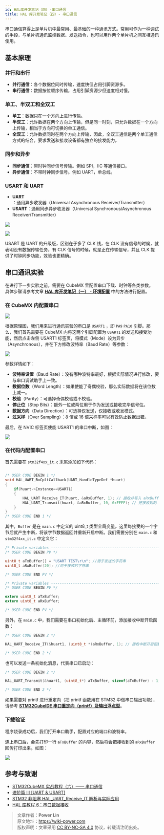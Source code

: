 ```yaml
---
id: HAL库开发笔记（四）-串口通信
title: HAL 库开发笔记（四）- 串口通信
---
```


串口通信算得上是单片机中最常用、最基础的一种通讯方式。常用可作为一种调试的手段，与单片机通讯监控数据、发送指令，也可以用作两个单片机之间互相通讯使用。

## 基本原理

### 并行和串行

- **并行通信**：各个数据位同时传输，速度快但占用引脚资源多。
- **串行通信**：数据按位顺序传输，占用引脚资源少但速度相对慢。

### 单工、半双工和全双工

- **单工**：数据只在一个方向上进行传输。
- **半双工**：允许数据在两个方向上传输，但是同一时刻，只允许数据在一个方向上传输，相当于方向可切换的单工通信。
- **全双工**：允许数据同时在两个方向上传输，因此，全双工通信是两个单工通信方式的结合，要求发送和接收设备都有独立的接发能力。

### 同步和异步

- **同步通信**：带时钟同步信号传输。例如 SPI，IIC 等通信接口。
- **异步通信**：不带时钟同步信号。例如 UART，单总线。

### USART 和 UART

- **UART**：通用异步收发器（Universal Asynchronous Receiver/Transmitter）
- **USART**：通用同步异步收发器（Universal Synchronous/Asynchronous Receiver/Transmitter）

![](https://wiki-media-1253965369.cos.ap-guangzhou.myqcloud.com/img/20210207095411.png)

![](https://wiki-media-1253965369.cos.ap-guangzhou.myqcloud.com/img/20210207095433.png)

USART 是 UART 的升级版，区别在于多了 CLK 线，在 CLK 没有信号的时候，就表明没有数据传输任务，有 CLK 信号的时候，就是正在传输信号，并且 CLK 提供了时钟同步功能，效验也更精确。

## 串口通讯实验

在进行下一步实验之前，需要在 CubeMX 里配置串口下载、时钟等各类参数。  
具体步骤请参考文章 [**HAL 库开发笔记（一） - 环境配置**](https://wiki-power.com/HAL%E5%BA%93%E5%BC%80%E5%8F%91%E7%AC%94%E8%AE%B0%EF%BC%88%E4%B8%80%EF%BC%89-%E7%8E%AF%E5%A2%83%E9%85%8D%E7%BD%AE#%E9%A1%B9%E7%9B%AE%E7%9A%84%E9%85%8D%E7%BD%AE) 中的方法进行配置。

### 在 CubeMX 内配置串口

![](https://wiki-media-1253965369.cos.ap-guangzhou.myqcloud.com/img/20210207100329.png)

根据原理图，我们用来进行通讯实验的串口是 `USART1` ，即 `PA9` `PA10` 引脚。那么，我们首先需要在 CubeMX 内将这两个引脚配置为 `USART1` 的发送和接受功能，然后点击左侧 USART1 标签页，将模式（Mode）设为异步（Asynchronous），并在下方修改波特率（Baud Rate）等参数：

![](https://wiki-media-1253965369.cos.ap-guangzhou.myqcloud.com/img/20210207100941.png)

参数详情如下：

- **波特率设置**（Baud Rate）：没有哪种波特率最好，根据实际情况进行修改，要与串口调试助手上一致。
- **数据位数**（Word Length）：如果使能了奇偶校验，那么实际数据将在该位数上减一。
- **校验**（Parity）：可选择奇偶校验或不校验。
- **停止位**（Stop Bits）：额外一位或两位用于作为发送或接收完毕信号位。
- **数据方向**（Data Direction）：可选择仅发送，仅接收或收发模式。
- **过采样**（Over Sampling）：8 倍或 16 倍采样率可以有效防止数据出错。

最后，在 NVIC 标签页使能 USART1 的串口中断，如图：

![](https://wiki-media-1253965369.cos.ap-guangzhou.myqcloud.com/img/20210207104641.png)

### 在代码内配置串口

首先需要在 `stm32f4xx_it.c` 末尾添加如下代码：

```c title="stm32f4xx_it.c"

/* USER CODE BEGIN 1 */
void HAL_UART_RxCpltCallback(UART_HandleTypeDef *huart)
{
    if(huart->Instance==USART1)
    {
        HAL_UART_Receive_IT(huart, &aRxBuffer, 1); // 接收并写入 aRxBuffer
        HAL_UART_Transmit(huart, &aRxBuffer, 10, 0xFFFF); // 把接收到的 aRxBuffer 发回去
    }
}
/* USER CODE END 1 */
```

其中，`Buffer` 是在 `main.c` 中定义的 uint8_t 类型全局变量。这里每接受的一个字节后就产生中断，将该字节数据返回并重新开启中断。我们需要分别在 `main.c` 和 `stm32f4xx_it.c` 中定义它：

```c title="main.c"
/* Private variables -----------------------------------------------------------*/
/* USER CODE BEGIN PV */

uint8_t aTxBuffer[] = "USART TEST\r\n"; //用于发送的字符串
uint8_t aRxBuffer[20]; //用于接收的字符串

/* USER CODE END PV */
```

```c title="stm32f4xx_it.c"
/* Private variables -----------------------------------------------------------*/
/* USER CODE BEGIN PV */

extern uint8_t aTxBuffer;
extern uint8_t aRxBuffer;

/* USER CODE END PV */

```

另外，在 `main.c` 中，我们需要在串口初始化后、主循环前，添加接收中断开启函数：

```c title="main.c"
/* USER CODE BEGIN 2 */

HAL_UART_Receive_IT(&huart1, (uint8_t *)aRxBuffer, 1); // 接收中断开启函数

/* USER CODE END 2 */
```

也可以发送一条初始化消息，代表串口已启动：

```c title="main.c"
/* USER CODE BEGIN 2 */

HAL_UART_Transmit(&huart1, (uint8_t*) aTxBuffer, sizeof(aTxBuffer) - 1, 0xFFFF); // 发上一次自定义的 aTxBuffer

/* USER CODE END 2 */
```

如果需要对 printf 进行重定向（把 printf 函数用在 STM32 中做串口输出功能），请参考 [**STM32CubeIDE 串口重定向（printf）及输出浮点型**](https://wiki-power.com/STM32CubeIDE%E4%B8%B2%E5%8F%A3%E9%87%8D%E5%AE%9A%E5%90%91%EF%BC%88printf%EF%BC%89%E5%8F%8A%E8%BE%93%E5%87%BA%E6%B5%AE%E7%82%B9%E5%9E%8B)。

### 下载验证

程序烧录成功后，我们打开串口助手，配置对应的端口和波特率。

连上串口后，会先打印一行 `aTxBuffer` 的内容，然后将会把接收到的 `aRxBuffer` 回传打印出来。如图：

![](https://wiki-media-1253965369.cos.ap-guangzhou.myqcloud.com/img/20210403232628.png)

## 参考与致谢

- [STM32CubeMX 实战教程（六）—— 串口通信](https://blog.csdn.net/weixin_43892323/article/details/105339949)
- [进阶篇 III [UART & USART]](https://alchemicronin.github.io/posts/b4c69a89/#1-0-%E4%BB%80%E4%B9%88%E6%98%AFUART%E5%92%8CUSART%EF%BC%9F%E6%9C%89%E4%BB%80%E4%B9%88%E5%8C%BA%E5%88%AB%E5%98%9B%EF%BC%9F)
- [STM32 非阻塞 HAL_UART_Receive_IT 解析与实际应用](https://zhuanlan.zhihu.com/p/147414331)
- [HAL 库教程 6：串口数据接收](https://blog.csdn.net/geek_monkey/article/details/89165040)

> 文章作者：**Power Lin**  
> 原文地址：<https://wiki-power.com>  
> 版权声明：文章采用 [CC BY-NC-SA 4.0](https://creativecommons.org/licenses/by/4.0/deed.zh) 协议，转载请注明出处。

